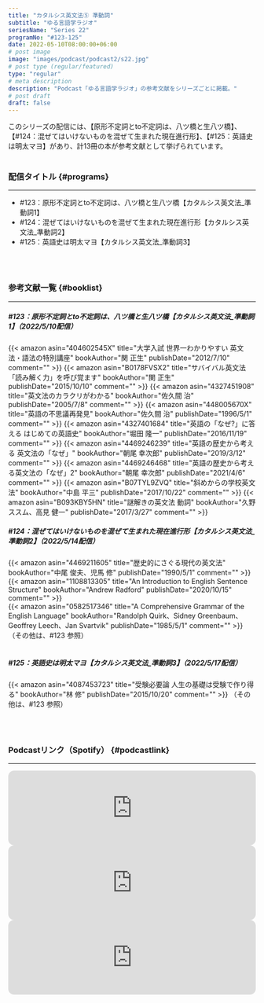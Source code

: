 ```yaml
---
title: "カタルシス英文法⑤ 準動詞"
subtitle: "ゆる言語学ラジオ"
seriesName: "Series 22"
programNo: "#123-125"
date: 2022-05-10T08:00:00+06:00
# post image
image: "images/podcast/podcast2/s22.jpg"
# post type (regular/featured)
type: "regular"
# meta description
description: "Podcast「ゆる言語学ラジオ」の参考文献をシリーズごとに掲載。"
# post draft
draft: false
---
```


このシリーズの配信には、【原形不定詞とto不定詞は、八ツ橋と生八ツ橋】、【#124：混ぜてはいけないものを混ぜて生まれた現在進行形】、【#125：英語史は明太マヨ】があり、計13冊の本が参考文献として挙げられています。<br>
<br>


### 配信タイトル {#programs}
<hr>

* #123：原形不定詞とto不定詞は、八ツ橋と生八ツ橋【カタルシス英文法_準動詞1】
* #124：混ぜてはいけないものを混ぜて生まれた現在進行形【カタルシス英文法_準動詞2】
* #125：英語史は明太マヨ【カタルシス英文法_準動詞3】

<br>
<br>

### 参考文献一覧 {#booklist}
<hr>

##### #123：原形不定詞とto不定詞は、八ツ橋と生八ツ橋【カタルシス英文法_準動詞1】（2022/5/10配信）
{{< amazon asin="404602545X" title="大学入試 世界一わかりやすい 英文法・語法の特別講座" bookAuthor="関 正生" publishDate="2012/7/10" comment="" >}}
{{< amazon asin="B0178FVSX2" title="サバイバル英文法　「読み解く力」を呼び覚ます" bookAuthor="関 正生" publishDate="2015/10/10" comment="" >}}
{{< amazon asin="4327451908" title="英文法のカラクリがわかる" bookAuthor="佐久間 治" publishDate="2005/7/8" comment="" >}}
{{< amazon asin="448005670X" title="英語の不思議再発見" bookAuthor="佐久間 治" publishDate="1996/5/1" comment="" >}}
{{< amazon asin="4327401684" title="英語の「なぜ?」に答える はじめての英語史" bookAuthor="堀田 隆一" publishDate="2016/11/19" comment="" >}}
{{< amazon asin="4469246239" title="英語の歴史から考える 英文法の「なぜ」" bookAuthor="朝尾 幸次郎" publishDate="2019/3/12" comment="" >}}
{{< amazon asin="4469246468" title="英語の歴史から考える英文法の「なぜ」2" bookAuthor="朝尾 幸次郎" publishDate="2021/4/6" comment="" >}}
{{< amazon asin="B07TYL9ZVQ" title="斜めからの学校英文法" bookAuthor="中島 平三" publishDate="2017/10/22" comment="" >}}
{{< amazon asin="B093KBY5HN" title="謎解きの英文法 動詞" bookAuthor="久野 ススム、高見 健一" publishDate="2017/3/27" comment="" >}}
<br>

##### #124：混ぜてはいけないものを混ぜて生まれた現在進行形【カタルシス英文法_準動詞2】（2022/5/14配信）
{{< amazon asin="4469211605" title="歴史的にさぐる現代の英文法" bookAuthor="中尾 俊夫、児馬 修" publishDate="1990/5/1" comment="" >}}	
{{< amazon asin="1108813305" title="An Introduction to English Sentence Structure" bookAuthor="Andrew Radford" publishDate="2020/10/15" comment="" >}}	
{{< amazon asin="0582517346" title="A Comprehensive Grammar of the English Language" bookAuthor="Randolph Quirk、Sidney Greenbaum、Geoffrey Leech、Jan Svartvik" publishDate="1985/5/1" comment="" >}}	
（その他は、#123 参照）
<br>
<br>

##### #125：英語史は明太マヨ【カタルシス英文法_準動詞3】（2022/5/17配信）
{{< amazon asin="4087453723" title="受験必要論 人生の基礎は受験で作り得る" bookAuthor="林 修" publishDate="2015/10/20" comment="" >}}
（その他は、#123 参照）


<br>
<br>

### Podcastリンク（Spotify） {#podcastlink}
<hr>

<iframe style="border-radius:12px" src="https://open.spotify.com/embed/episode/6Vp2r6kKzjLcgZyaXyARuv?utm_source=generator" width="100%" height="152" frameBorder="0" allowfullscreen="" allow="autoplay; clipboard-write; encrypted-media; fullscreen; picture-in-picture"></iframe>
<iframe style="border-radius:12px" src="https://open.spotify.com/embed/episode/0gmOCsz9F2ULKqzpM1iWWH?utm_source=generator" width="100%" height="152" frameBorder="0" allowfullscreen="" allow="autoplay; clipboard-write; encrypted-media; fullscreen; picture-in-picture"></iframe>
<iframe style="border-radius:12px" src="https://open.spotify.com/embed/episode/5xKWqURqWUaf0TxJXQ9d6h?utm_source=generator" width="100%" height="152" frameBorder="0" allowfullscreen="" allow="autoplay; clipboard-write; encrypted-media; fullscreen; picture-in-picture"></iframe>